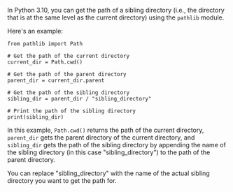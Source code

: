 In Python 3.10, you can get the path of a sibling directory (i.e., the directory that is at the same level as the current directory) using the `pathlib` module.

Here's an example:

```
from pathlib import Path

# Get the path of the current directory
current_dir = Path.cwd()

# Get the path of the parent directory
parent_dir = current_dir.parent

# Get the path of the sibling directory
sibling_dir = parent_dir / "sibling_directory"

# Print the path of the sibling directory
print(sibling_dir)
```

In this example, `Path.cwd()` returns the path of the current directory, `parent_dir` gets the parent directory of the current directory, and `sibling_dir` gets the path of the sibling directory by appending the name of the sibling directory (in this case "sibling_directory") to the path of the parent directory.

You can replace "sibling_directory" with the name of the actual sibling directory you want to get the path for.